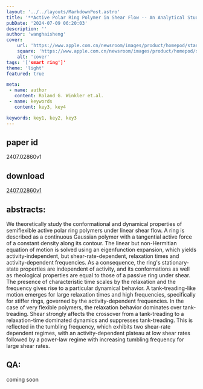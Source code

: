 ```yaml
---
layout: '../../layouts/MarkdownPost.astro'
title: '**Active Polar Ring Polymer in Shear Flow -- An Analytical Study**'
pubDate: '2024-07-09 06:20:03'
description: ''
author: 'wanghaisheng'
cover:
    url: 'https://www.apple.com.cn/newsroom/images/product/homepod/standard/Apple-HomePod-hero-230118_big.jpg.large_2x.jpg'
    square: 'https://www.apple.com.cn/newsroom/images/product/homepod/standard/Apple-HomePod-hero-230118_big.jpg.large_2x.jpg'
    alt: 'cover'
tags: '['smart ring']' 
theme: 'light'
featured: true

meta:
 - name: author
   content: Roland G. Winkler et.al.
 - name: keywords
   content: key3, key4

keywords: key1, key2, key3
---
```


## paper id
2407.02860v1
## download
[2407.02860v1](http://arxiv.org/abs/2407.02860v1)
## abstracts:
We theoretically study the conformational and dynamical properties of semiflexible active polar ring polymers under linear shear flow. A ring is described as a continuous Gaussian polymer with a tangential active force of a constant density along its contour. The linear but non-Hermitian equation of motion is solved using an eigenfunction expansion, which yields activity-independent, but shear-rate-dependent, relaxation times and activity-dependent frequencies. As a consequence, the ring's stationary-state properties are independent of activity, and its conformations as well as rheological properties are equal to those of a passive ring under shear. The presence of characteristic time scales by the relaxation and the frequency gives rise to a particular dynamical behavior. A tank-treading-like motion emerges for large relaxation times and high frequencies, specifically for stiffer rings, governed by the activity-dependent frequencies. In the case of very flexible polymers, the relaxation behavior dominates over tank-treading. Shear strongly affects the crossover from a tank-treading to a relaxation-time dominated dynamics and suppresses tank-treading. This is reflected in the tumbling frequency, which exhibits two shear-rate dependent regimes, with an activity-dependent plateau at low shear rates followed by a power-law regime with increasing tumbling frequency for large shear rates.
## QA:
coming soon
